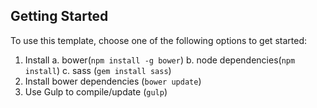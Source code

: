 

## Getting Started

To use this template, choose one of the following options to get started:

1. Install 
    a. bower(`npm install -g bower`)
    b. node dependencies(`npm install`)
    c. sass (`gem install sass`)
2. Install bower dependencies (`bower update`)
3. Use Gulp to compile/update (`gulp`)



